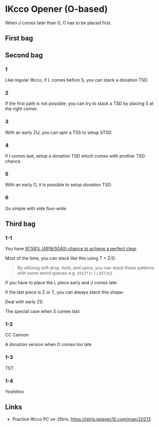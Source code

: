 <script>
import Fumen from "$lib/Fumen.svelte";
</script>

IKcco Opener (O-based)
======================

When J comes later than O, O has to be placed first.

First bag
--------

<Fumen data="v115@+gR4FewhR4CeAti0whilAeBtRpg0whglCeAtAeRpAe?whJelFJ"/>
<Fumen data="v115@ShB8FeB8CeA8AeB8AeA8JeAgH"/>

Second bag
----------

### 1

Like regular IKcco, if L comes before S, you can stack a donation TSD.

<Fumen data="v115@ygwhIewhh0R4Eewhg0R4CeAtRpwhg0B8glAeBtRpB8?ilA8AtB8AeA8JeFGJ"/>
<Fumen data="v115@GhA8IeE8EeI8AeA8JeAgH"/>

### 2

If the first path is not possible, you can try to stack a TSD by placing S at the right corner.

<Fumen data="v115@OhQ4CeB8DeR4B8CeA8AeB8Q4A8JeAgH"/>
<Fumen data="v115@zgwhFeAtBewhg0DeBtRpwhi0BeAtQ4RpwhB8glCeR4?B8ilA8AeB8Q4A8JeAgH"/>
<Fumen data="v115@zgwhh0DeAtBewhg0DeBtRpwhg0DeAtQ4RpwhB8glCe?R4B8ilA8AeB8Q4A8JeAgH"/>
<Fumen data="v115@6gAtBeh0DeBtRpg0zhAeAtQ4Rpg0B8glCeR4B8ilA8?AeB8Q4A8JeAgH"/>

### 3

With an early ZIJ, you can spin a TSS to setup STSD.

<Fumen data="v115@9gh0AewhFeg0BewhBeBtBeg0B8whCeBtB8BewhA8Ae?B8AeA8JelLJ"/>

### 4

If I comes last, setup a donation TSD which comes with another TSD chance.

<Fumen data="v115@1gzhCeg0CeRpDeg0ilRpAeBth0glB8R4BeBtB8AeR4?A8AeB8AeA8JetLJ"/>

### 5

With an early O, it is possible to setup donation TSD.

<Fumen data="v115@egwhIewhEeQ4CewhEeR4BewhFeQ4BeAtilh0AeRpBt?glB8g0BeRpAtB8Beg0A8AeB8AeA8JeAgWDAFbkAA"/>


### 6

Go simple with side four-wide.

<Fumen data="v115@MhwwRpCeB8AexwRpAeB8CeA8wwB8AeA8JeAgH"/>
<Fumen data="v115@7fF8DeF8DeF8DeF8DeF8DeF8DeF8DeF8DeA8wwRpB8?AeB8glxwRpC8ilA8wwD8JeAgH"/>

Third bag
---------

### 1-1

You have [97.58% (4918/5040) chance to achieve a perfect clear](pc-table/ikcco-o-based).

Most of the time, you can stack like this using T + Z/S:

<Fumen data="v115@9gRpg0zhhlA8Rpi0R4wwglE8R4ywI8glA8JeAgH"/>
<Fumen data="v115@9gRpg0zhhlA8Rpi0wwBtglE8ywBtI8glA8JeAgH"/>
<Fumen data="v115@9gg0zhRphlA8i0BtRpwwglE8BtywI8glA8JeAgH"/>
<Fumen data="v115@9gRpzhAthlA8Rpi0BtwwglE8g0AtywI8glA8JeAgH"/>

> By utilizing soft drop, hold, and spins, you can stack these patterns with some weird queues e.g. `OISZTJL` / `LOZTJSI`.

If you have to place the L piece early and J comes late:

<Fumen delay="1500" data="v115@9gRpili0whA8RpglBtywwhE8Btwwg0whI8whA8JeAg?lChSaGeyhfeAAe"/>
<Fumen data="v115@9gRpili0whA8RpglywR4whE8wwR4g0whI8whA8JeAg?H"/>

If the last piece is Z or T, you can always stack this shape:

<Fumen data="v115@9gRpg0BtQ4hlwhA8Rpi0R4glwhE8BtQ4glwhI8whA8?JeAgH"/>

Deal with early ZS:

<Fumen data="v115@9gg0zhQ4ywA8i0BtR4hlE8BtQ4wwglI8glA8JeAgH"/>
<Fumen delay="1500" data="v115@9gRpg0ywAthlA8Rpi0BtR4E8wwAtR4glI8glA8JeAg?l/gQLCPRewhYeAAe"/>

The special case when S comes last:

<Fumen data="v115@9gilywAtRpA8glzhBtRpE8wwAti0I8g0A8JeAgH"/>

### 1-2

CC Cannon

<Fumen data="v115@pgwhGeRpwhGeRpwhilEeA8whgli0AeR4AeE8g0R4Be?I8AeA8JeAgH"/>
<Fumen data="v115@pgwhGeRpwhGeRpwhilEeA8whgli0AeR4AeE8g0R4Be?I8AeA8JedNJ"/>
<Fumen data="v115@9gwhGeRpwhGeRpwhilEeA8whgli0AeR4wwA8JeAgH"/>
<Fumen data="v115@9gwhGeRpwhGeRpwhilEeA8whgli0AeR4wwA8Je0HJ"/>

A donation version when O comes too late

<Fumen data="v115@pgwhIewhEeAtRpAewhilAeBtRpA8whgli0AtR4AeE8?g0R4BeI8AeA8JeAgH"/>
<Fumen data="v115@pgA8IeA8EeC8AeD8AeM8AeH8BeI8AeA8JeAgH"/>
<Fumen data="v115@nghlA8AeR4EeglA8R4CeC8glD8AeM8AeH8BeI8AeA8?JeAgH"/>

### 1-3

TST

<Fumen data="v115@ogg0CeglRpCeg0CeglRpBeh0CehlAtCeA8zhBtR4Ae?E8AtR4BeI8AeA8JeAgH"/>

### 1-4

Yoshihiro

<Fumen data="v115@GhA8IeE8EeI8AeA8JedNJ"/>


Links
-----

* Practice IKcco PC on JStris: https://jstris.jezevec10.com/map/20213
